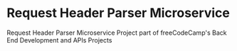 # Request Header Parser Microservice

Request Header Parser Microservice Project part of freeCodeCamp's Back End Development and APIs Projects 

